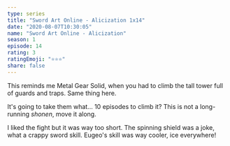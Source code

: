 ```yaml
--- 
type: series 
title: "Sword Art Online - Alicization 1x14" 
date: "2020-08-07T10:30:05" 
name: "Sword Art Online - Alicization" 
season: 1 
episode: 14 
rating: 3 
ratingEmoji: "⭐️⭐️⭐️" 
share: false 
---
```


This reminds me Metal Gear Solid, when you had to climb the tall tower full of guards and traps. Same thing here.

It's going to take them what... 10 episodes to climb it? This is not a long-running *shonen*, move it along.

I liked the fight but it was way too short. The spinning shield was a joke, what a crappy sword skill. Eugeo's skill was way cooler, ice everywhere!
